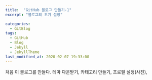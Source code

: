 ```yaml
---
title:  "GitHub 블로그 만들기-1"
excerpt: "블로그의 초기 설정"

categories:
  - GitBlog
tags:
  - GitHub
  - Blog
  - Jekyll
  - JekyllTheme
last_modified_at: 2020-02-07 19:33:00
---
```



처음 이 블로그를 만들다. 테마 다운받기, 카테고리 만들기, 프로필 설정(사진),
